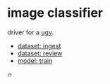 # image classifier

driver for a [ugv](https://github.com/kamangir/bluer-ugv/blob/main/bluer_ugv/docs/bluer-swallow.md).

- [dataset: ingest](./image-classifier-dataset-ingest.md)
- [dataset: review](./image-classifier-dataset-review.md)
- [model: train](./image-classifier-model-train.md)

🔥